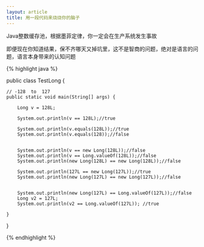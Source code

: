 ```yaml
---
layout: article
title: 用一段代码来烧烧你的脑子
---
```

Java整数缓存池，根据墨菲定律，你一定会在生产系统发生事故

即便现在你知道结果，保不齐哪天又掉坑里，这不是智商的问题，绝对是语言的问题，语言本身带来的认知问题

{% highlight java %}

public class TestLong {

    // -128  to  127
    public static void main(String[] args) {

        Long v = 128L;

        System.out.println(v == 128L);//true

        System.out.println(v.equals(128L));//true
        System.out.println(v.equals(128));//false


        System.out.println(v == new Long(128L));//false
        System.out.println(v == Long.valueOf(128L));//false
        System.out.println(new Long(128L) == new Long(128L));//false

        System.out.println(127L == new Long(127L));//true
        System.out.println(new Long(127L) == new Long(127L));//false


        System.out.println(new Long(127L) == Long.valueOf(127L));//false
        Long v2 = 127L;
        System.out.println(v2 == Long.valueOf(127L)); //true

    }

}

{% endhighlight %}
